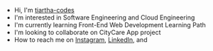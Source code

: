 - Hi, I'm [tiartha-codes](https://github.com/tiartha-codes)
- I'm interested in Software Engineering and Cloud Engineering
- I'm currently learning Front-End Web Development Learning Path
- I'm looking to collaborate on CityCare App project
- How to reach me on
<a href="https://www.instagram.com/tiartha.systems/" target="_blank">Instagram</a>,
<a href="https://www.linkedin.com/in/igusti-agung-sugihartha/" target="_blank">LinkedIn</a>, and
 
<!---
tiartha-codes is a ✨ special ✨ repository because its README.md (this file) appears on your GitHub profile.
You can click the Preview link to take a look at your changes.
--->
